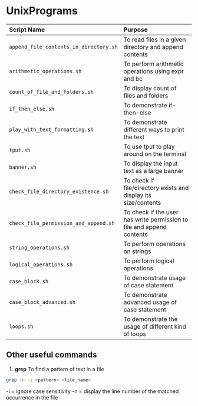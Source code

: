 # UnixPrograms

| Script Name                            | Purpose                                                                    |
| :----------------------                | :------------------------------------------------------------------------- |
| `append_file_contents_in_directory.sh` | To read files in a given directory and append contents                     |
| `arithmetic_operations.sh`             | To perform arithmetic operations using expr and bc                         |
| `count_of_file_and_folders.sh`         | To display count of files and folders                                      |
| `if_then_else.sh`                      | To demonstrate if-then-else                                                |
| `play_with_text_formatting.sh`         | To demonstrate different ways to print the text                            |
| `tput.sh`                              | To use tput to play around on the terminal                                 |
| `banner.sh`                            | To display the input text as a large banner                                |                         
| `check_file_directory_existence.sh`    | To check if file/directory exists and display its size/contents            |
| `check_file_permission_and_append.sh`  | To check if the user has write permission to file and append contents      |
| `string_operations.sh`                 | To perform operations on strings                                           |
| `logical_operations.sh`                | To perform logical operations                                              |
| `case_block.sh`                        | To demonstrate usage of case statement                                     |
| `case_block_advanced.sh`               | To demonstrate advanced usage of case statement                            |
| `loops.sh`                             | To demonstrate the usage of different kind of loops                        |





## Other useful commands
1. **grep** To find a pattern of text in a file
```sh
grep -n -i <pattern> <file_name>
```
-i = ignore case sensitivity
-n = display the line number of the matched occurrence in the file
